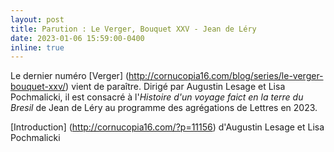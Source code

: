 ```yaml
---
layout: post
title: Parution : Le Verger, Bouquet XXV - Jean de Léry
date: 2023-01-06 15:59:00-0400
inline: true
---
```


Le dernier numéro [Verger] (http://cornucopia16.com/blog/series/le-verger-bouquet-xxv/) vient de paraître. Dirigé par Augustin Lesage et Lisa Pochmalicki, il est consacré à l'_Histoire d'un voyage faict en la terre du Bresil_ de Jean de Léry au programme des agrégations de Lettres en 2023.

[Introduction] (http://cornucopia16.com/?p=11156) d'Augustin Lesage et Lisa Pochmalicki
